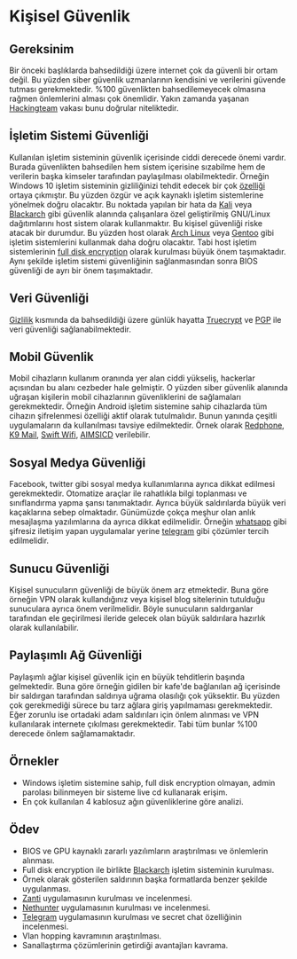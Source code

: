 # Kişisel Güvenlik

## Gereksinim

Bir önceki başlıklarda bahsedildiği üzere internet çok da güvenli bir ortam değil. Bu yüzden siber güvenlik uzmanlarının kendisini ve verilerini güvende tutması gerekmektedir. %100 güvenlikten bahsedilemeyecek olmasına rağmen önlemlerini alması çok önemlidir. Yakın zamanda yaşanan [Hackingteam][1] vakası bunu doğrular niteliktedir.

## İşletim Sistemi Güvenliği

Kullanılan işletim sisteminin güvenlik içerisinde ciddi derecede önemi vardır. Burada güvenlikten bahsedilen hem sistem içerisine sızabilme hem de verilerin başka kimseler tarafından paylaşılması olabilmektedir. Örneğin Windows 10 işletim sisteminin gizliliğinizi tehdit edecek bir çok [özelliği][2] ortaya çıkmıştır. Bu yüzden özgür ve açık kaynaklı işletim sistemlerine yönelmek doğru olacaktır. Bu noktada yapılan bir hata da [Kali][3] veya [Blackarch][4] gibi güvenlik alanında çalışanlara özel geliştirilmiş GNU/Linux dağıtımlarını host sistem olarak kullanmaktır. Bu kişisel güvenliği riske atacak bir durumdur. Bu yüzden host olarak [Arch Linux][5] veya [Gentoo][6] gibi işletim sistemlerini kullanmak daha doğru olacaktır. Tabi host işletim sistemlerinin [full disk encryption][7] olarak kurulması büyük önem taşımaktadır. Aynı şekilde işletim sistemi güvenliğinin sağlanmasından sonra BIOS güvenliği de ayrı bir önem taşımaktadır.

## Veri Güvenliği

[Gizlilik][18] kısmında da bahsedildiği üzere günlük hayatta [Truecrypt][8] ve [PGP][9] ile veri güvenliği sağlanabilmektedir.

## Mobil Güvenlik

Mobil cihazların kullanım oranında yer alan ciddi yükseliş, hackerlar açısından bu alanı cezbeder hale gelmiştir. O yüzden siber güvenlik alanında uğraşan kişilerin mobil cihazlarının güvenliklerini de sağlamaları gerekmektedir. Örneğin Android işletim sistemine sahip cihazlarda tüm cihazın şifrelenmesi özelliği aktif olarak tutulmalıdır. Bunun yanında çeşitli uygulamaların da kullanılması tavsiye edilmektedir. Örnek olarak [Redphone][10], [K9 Mail][11], [Swift Wifi][12], [AIMSICD][13] verilebilir.

## Sosyal Medya Güvenliği

Facebook, twitter gibi sosyal medya kullanımlarına ayrıca dikkat edilmesi gerekmektedir. Otomatize araçlar ile rahatlıkla bilgi toplanması ve sınıflandırma yapma şansı tanımaktadır. Ayrıca büyük saldırılarda büyük veri kaçaklarına sebep olmaktadır. 
Günümüzde çokça meşhur olan anlık mesajlaşma yazılımlarına da ayrıca dikkat edilmelidir. Örneğin [whatsapp][16] gibi şifresiz iletişim yapan uygulamalar yerine [telegram][17] gibi çözümler tercih edilmelidir.

## Sunucu Güvenliği

Kişisel sunucuların güvenliği de büyük önem arz etmektedir. Buna göre örneğin VPN olarak kullandığınız veya kişisel blog sitelerinin tutulduğu sunuculara ayrıca önem verilmelidir. Böyle sunucuların saldırganlar tarafından ele geçirilmesi ileride gelecek olan büyük saldırılara hazırlık olarak kullanılabilir.

## Paylaşımlı Ağ Güvenliği

Paylaşımlı ağlar kişisel güvenlik için en büyük tehditlerin başında gelmektedir. Buna göre örneğin gidilen bir kafe'de bağlanılan ağ içerisinde bir saldırgan tarafından saldırıya uğrama olasılığı çok yüksektir. Bu yüzden çok gerekmediği sürece bu tarz ağlara giriş yapılmaması gerekmektedir. Eğer zorunlu ise ortadaki adam saldırıları için önlem alınması ve VPN kullanılarak internete çıkılması gerekmektedir. Tabi tüm bunlar %100 derecede önlem sağlamamaktadır.

## Örnekler

- Windows işletim sistemine sahip, full disk encryption olmayan, admin parolası bilinmeyen bir sisteme live cd kullanarak erişim.
- En çok kullanılan 4 kablosuz ağın güvenliklerine göre analizi.

## Ödev

- BIOS ve GPU kaynaklı zararlı yazılımların araştırılması ve önlemlerin alınması.
- Full disk encryption ile birlikte [Blackarch][4] işletim sisteminin kurulması.
- Örnek olarak gösterilen saldırının başka formatlarda benzer şekilde uygulanması.
- [Zanti][14] uygulamasının kurulması ve incelenmesi.
- [Nethunter][15] uygulamasının kurulması ve incelenmesi.
- [Telegram][17] uygulamasının kurulması ve secret chat özelliğinin incelenmesi.
- Vlan hopping kavramının araştırılması.
- Sanallaştırma çözümlerinin getirdiği avantajları kavrama.

[1]: https://wikileaks.org/hackingteam/emails/
[2]: https://bgr.com/2015/07/31/windows-10-upgrade-spying-how-to-opt-out/
[3]: https://www.kali.org/
[4]: http://blackarch.org/
[5]: https://www.archlinux.org/
[6]: https://www.gentoo.org/
[7]: https://en.wikipedia.org/wiki/Linux_Unified_Key_Setup
[8]: http://truecrypt.sourceforge.net/
[9]: https://en.wikipedia.org/wiki/Pretty_Good_Privacy
[10]: https://play.google.com/store/apps/details?id=org.thoughtcrime.redphone&hl=tr
[11]: https://play.google.com/store/apps/details?id=com.fsck.k9&hl=tr
[12]: https://play.google.com/store/apps/details?id=mobi.wifi.toolbox&hl=tr
[13]: https://secupwn.github.io/Android-IMSI-Catcher-Detector/
[14]: https://www.zimperium.com/zanti-mobile-penetration-testing
[15]: https://www.kali.org/kali-linux-nethunter/
[16]: https://www.whatsapp.com/?l=tr
[17]: https://telegram.org/
[18]: 04-gizlilik.md
